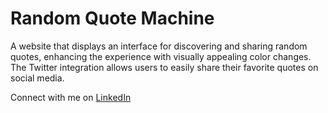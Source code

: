 # Random Quote Machine
A website that displays an interface for discovering and sharing random quotes, enhancing the experience with visually appealing color changes. The Twitter integration allows users to easily share their favorite quotes on social media. <br />

Connect with me on [LinkedIn](https://www.linkedin.com/in/pabllo-cristian-f-a926062b3)
